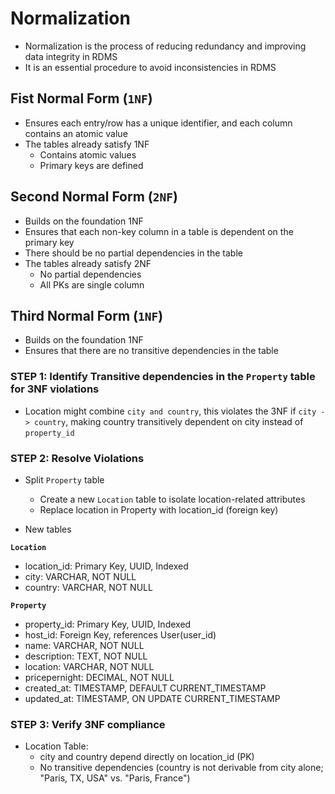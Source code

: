 # Normalization

- Normalization is the process of reducing redundancy and improving data integrity in RDMS
- It is an essential procedure to avoid inconsistencies in RDMS

## Fist Normal Form (`1NF`)

- Ensures each entry/row has a unique identifier, and each column contains an atomic value
- The tables already satisfy 1NF
  - Contains atomic values
  - Primary keys are defined

## Second Normal Form (`2NF`)

- Builds on the foundation 1NF
- Ensures that each non-key column in a table is dependent on the primary key
- There should be no partial dependencies in the table
- The tables already satisfy 2NF
  - No partial dependencies
  - All PKs are single column

## Third Normal Form (`1NF`)

- Builds on the foundation 1NF
- Ensures that there are no transitive dependencies in the table

### STEP 1: Identify Transitive dependencies in the `Property` table for 3NF violations

- Location might combine `city and country`, this violates the 3NF if `city -> country`, making country transitively dependent on city instead of `property_id`

### STEP 2: Resolve Violations

- Split `Property` table

  - Create a new `Location` table to isolate location-related attributes
  - Replace location in Property with location_id (foreign key)

- New tables

**`Location`**

- location_id: Primary Key, UUID, Indexed
- city: VARCHAR, NOT NULL
- country: VARCHAR, NOT NULL

**`Property`**

- property_id: Primary Key, UUID, Indexed
- host_id: Foreign Key, references User(user_id)
- name: VARCHAR, NOT NULL
- description: TEXT, NOT NULL
- location: VARCHAR, NOT NULL
- pricepernight: DECIMAL, NOT NULL
- created_at: TIMESTAMP, DEFAULT CURRENT_TIMESTAMP
- updated_at: TIMESTAMP, ON UPDATE CURRENT_TIMESTAMP

### STEP 3: Verify 3NF compliance

- Location Table:
  - city and country depend directly on location_id (PK)
  - No transitive dependencies (country is not derivable from city alone; "Paris, TX, USA" vs. "Paris, France")

